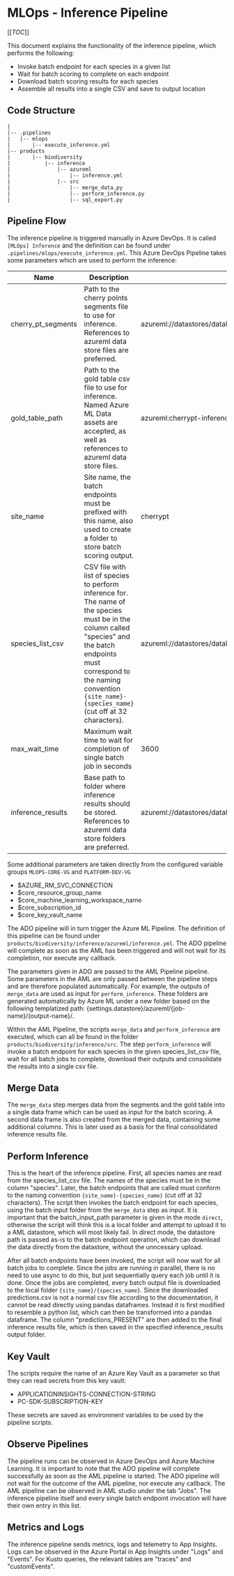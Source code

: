 # MLOps - Inference Pipeline

[[_TOC_]]

This document explains the functionality of the inference pipeline, which performs the following:

- Invoke batch endpoint for each species in a given list
- Wait for batch scoring to complete on each endpoint
- Download batch scoring results for each species
- Assemble all results into a single CSV and save to output location

## Code Structure

```tree
|
|-- .pipelines
|   |-- mlops
|       |-- execute_inference.yml
|-- products
|       |-- biodiversity
|           |-- inference
|               |-- azureml
|                   |-- inference.yml
|               |-- src
|                   |-- merge_data.py
|                   |-- perform_inference.py
|                   |-- sql_export.py
```

## Pipeline Flow

The inference pipeline is triggered manually in Azure DevOps. It is called `[MLOps] Inference` and the definition can be found under `.pipelines/mlops/execute_inference.yml`. This Azure DevOps Pipeline takes some parameters which are used to perform the inference:

| Name                        | Description                                | Example                            |
|-----------------------------|--------------------------------------------|------------------------------------|
| cherry_pt_segments          | Path to the cherry points segments file to use for inference. References to azureml data store files are preferred. | azureml://datastores/datablobstore/paths/cherrypt/configuration/cherry_pt_segments_60m_60m_2013_2021.csv |
| gold_table_path             | Path to the gold table csv file to use for inference. Named Azure ML Data assets are accepted, as well as references to azureml data store files.        | azureml:cherrypt-inference_features:1                               |
| site_name                   | Site name, the batch endpoints must be prefixed with this name, also used to create a folder to store batch scoring output.         | cherrypt                              |
| species_list_csv            | CSV file with list of species to perform inference for. The name of the species must be in the column called "species" and the batch endpoints must correspond to the naming convention `{site_name}-{species_name}` (cut off at 32 characters).        | azureml://datastores/datablobstore/paths/cherrypt/configuration/candidate_species.csv                               |
| max_wait_time               | Maximum wait time to wait for completion of single batch job in seconds         | 3600                            |
| inference_results           | Base path to folder where inference results should be stored. References to azureml data store folders are preferred.      | azureml://datastores/datablobstore/paths/cherrypt/results                              |

Some additional parameters are taken directly from the configured variable groups `MLOPS-CORE-VG` and `PLATFORM-DEV-VG`

- $AZURE_RM_SVC_CONNECTION
- $core_resource_group_name
- $core_machine_learning_workspace_name
- $core_subscription_id
- $core_key_vault_name

The ADO pipeline will in turn trigger the Azure ML Pipeline. The definition of this pipeline can be found under `products/biodiversity/inference/azureml/inference.yml`. The ADO pipeline will complete as soon as the AML has been triggered and will not wait for its completion, nor execute any callback.

The parameters given in ADO are passed to the AML Pipeline pipeline. Some parameters in the AML are only passed between the pipeline steps and are therefore populated automatically. For example, the outputs of `merge_data` are used as input for `perform_inference`. These folders are generated automatically by Azure ML under a new folder based on the following templatized path: {settings.datastore}/azureml/{job-name}/{output-name}/.

Within the AML Pipeline, the scripts `merge_data` and `perform_inference` are executed, which can all be found in the folder `products/biodiversity/inference/src`. The step `perform_inference` will invoke a batch endpoint for each species in the given species_list_csv file, wait for all batch jobs to complete, download their outputs and consolidate the results into a single csv file.

## Merge Data

The `merge_data` step merges data from the segments and the gold table into a single data frame which can be used as input for the batch scoring. A second data frame is also created from the merged data, containing some additional columns. This is later used as a basis for the final consolidated inference results file.

## Perform Inference

This is the heart of the inference pipeline. First, all species names are read from the species_list_csv file. The names of the species must be in the column "species". Later, the batch endpoints that are called must conform to the naming convention `{site_name}-{species_name}` (cut off at 32 characters). The script then invokes the batch endpoint for each species, using the batch input folder from the `merge_data` step as input. It is important that the batch_input_path parameter is given in the mode `direct`, otherwise the script will think this is a local folder and attempt to upload it to a AML datastore, which will most likely fail. In direct mode, the datastore path is passed as-is to the batch endpoint operation, which can download the data directly from the datastore, without the unncessary upload.

After all batch endpoints have been invoked, the script will now wait for all batch jobs to complete. Since the jobs are running in parallel, there is no need to use async to do this, but just sequentially query each job until it is done. Once the jobs are completed, every batch output file is downloaded to the local folder `{site_name}/{species_name}`. Since the downloaded predictions.csv is not a normal csv file according to the documentation, it cannot be read directly using pandas dataframes. Instead it is first modified to resemble a python list, which can then be transformed into a pandas dataframe. The column "predictions_PRESENT" are then added to the final inference results file, which is then saved in the specified inference_results output folder.

## Key Vault

The scripts require the name of an Azure Key Vault as a parameter so that they can read secrets from this key vault:

- APPLICATIONINSIGHTS-CONNECTION-STRING
- PC-SDK-SUBSCRIPTION-KEY

These secrets are saved as environment variables to be used by the pipeline scripts.

## Observe Pipelines

The pipeline runs can be observed in Azure DevOps and Azure Machine Learning. It is important to note that the ADO pipeline will complete successfully as soon as the AML pipeline is started. The ADO pipeline will not wait for the outcome of the AML pipeline, nor execute any callback. The AML pipeline can be observed in AML studio under the tab "Jobs". The inference pipeline itself and every single batch endpoint invocation will have their own entry in this list.

## Metrics and Logs

The inference pipeline sends metrics, logs and telemetry to App Insights. Logs can be observed in the Azure Portal in App Insights under "Logs" and "Events". For Kusto queries, the relevant tables are "traces" and "customEvents".
